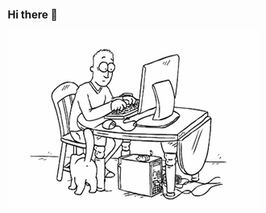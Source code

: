 ## Hi there 👋

<img src="https://github.com/Svetlana271092/Svetlana271092/blob/main/6664c6d8b60f6c70bf997ea399a33fc2.gif" alt="600">
